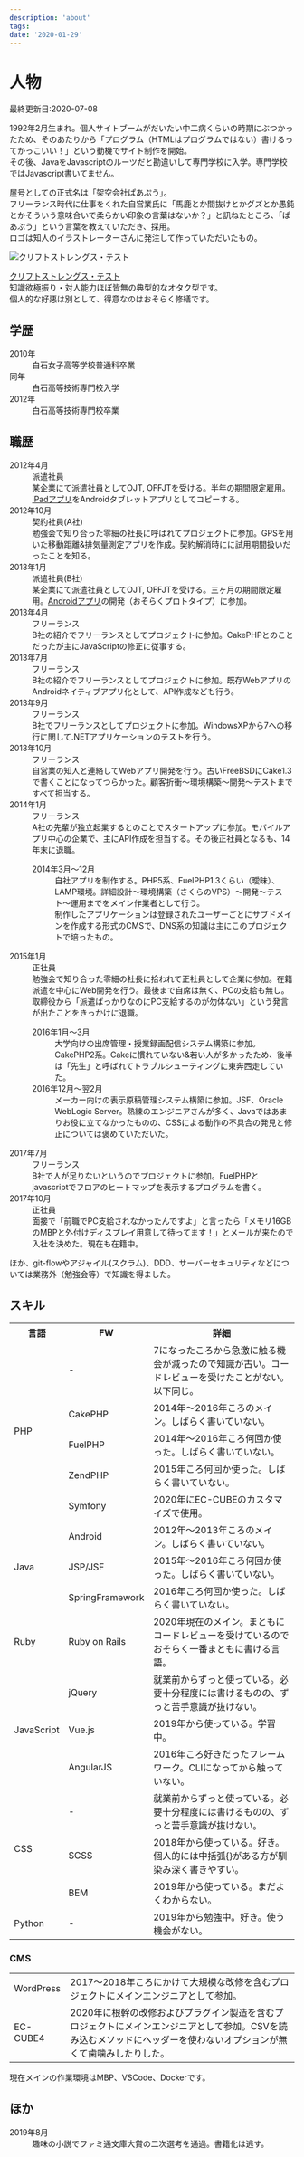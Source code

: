 ```yaml
---
description: 'about'
tags:
date: '2020-01-29'
---
```

# 人物
最終更新日:2020-07-08

1992年2月生まれ。個人サイトブームがだいたい中二病くらいの時期にぶつかったため、そのあたりから「プログラム（HTMLはプログラムではない）書けるってかっこいい！」という動機でサイト制作を開始。  
その後、JavaをJavascriptのルーツだと勘違いして専門学校に入学。専門学校ではJavascript書いてません。

屋号としての正式名は「架空会社ぱあぷう」。  
フリーランス時代に仕事をくれた自営業氏に「馬鹿とか間抜けとかグズとか愚鈍とかそういう意味合いで柔らかい印象の言葉はないか？」と訊ねたところ、「ぱあぷう」という言葉を教えていただき、採用。  
ロゴは知人のイラストレーターさんに発注して作っていただいたもの。

<img :src="$withBase('/assets/img/strengthfinder.jpg')" alt="クリフトストレングス・テスト">

[クリフトストレングス・テスト](https://www.gallup.com/cliftonstrengths/ja/253661/CliftonStrengths.aspx)  
知識欲極振り・対人能力ほぼ皆無の典型的なオタク型です。  
個人的な好悪は別として、得意なのはおそらく修繕です。

## 学歴

<dl>
  <dt>2010年</dt><dd>白石女子高等学校普通科卒業</dd>
  <dt>同年</dt><dd>白石高等技術専門校入学</dd>
  <dt>2012年</dt><dd>白石高等技術専門校卒業</dd>
</dl>

## 職歴

<dl>
  <dt>2012年4月</dt>
  <dd>派遣社員<br />某企業にて派遣社員としてOJT, OFFJTを受ける。半年の期間限定雇用。<a href="https://apps.apple.com/jp/app/id502838812" target="_blank">iPadアプリ</a>をAndroidタブレットアプリとしてコピーする。</dd>
  <dt>2012年10月</dt>
  <dd>契約社員(A社)<br />勉強会で知り合った零細の社長に呼ばれてプロジェクトに参加。GPSを用いた移動距離&排気量測定アプリを作成。契約解消時にに試用期間扱いだったことを知る。</dd>
  <dt>2013年1月</dt>
  <dd>派遣社員(B社)<br />某企業にて派遣社員としてOJT, OFFJTを受ける。三ヶ月の期間限定雇用。<a href="http://tegakidenwa.jp/" target="_blank">Androidアプリ</a>の開発（おそらくプロトタイプ）に参加。</dd>
  <dt>2013年4月</dt>
  <dd>フリーランス<br />B社の紹介でフリーランスとしてプロジェクトに参加。CakePHPとのことだったが主にJavaScriptの修正に従事する。</dd>
  <dt>2013年7月</dt>
  <dd>フリーランス<br />B社の紹介でフリーランスとしてプロジェクトに参加。既存WebアプリのAndroidネイティブアプリ化として、API作成なども行う。</dd>
  <dt>2013年9月</dt>
  <dd>フリーランス<br />B社でフリーランスとしてプロジェクトに参加。WindowsXPから7への移行に関して.NETアプリケーションのテストを行う。</dd>
  <dt>2013年10月</dt>
  <dd>フリーランス<br />自営業の知人と連絡してWebアプリ開発を行う。古いFreeBSDにCake1.3で書くことになってつらかった。顧客折衝〜環境構築〜開発〜テストまですべて担当する。</dd>
  <dt>2014年1月</dt>
  <dd>フリーランス<br />A社の先輩が独立起業するとのことでスタートアップに参加。モバイルアプリ中心の企業で、主にAPI作成を担当する。その後正社員となるも、14年末に退職。
  <dl>
    <dt>2014年3月〜12月</dt>
    <dd>自社アプリを制作する。PHP5系、FuelPHP1.3くらい（曖昧）、LAMP環境。詳細設計〜環境構築（さくらのVPS）〜開発〜テスト〜運用までをメイン作業者として行う。<br />
    制作したアプリケーションは登録されたユーザーごとにサブドメインを作成する形式のCMSで、DNS系の知識は主にこのプロジェクトで培ったもの。</dd>
  </dl>
  </dd>
  <dt>2015年1月</dt>
  <dd>
    正社員<br />
    勉強会で知り合った零細の社長に拾われて正社員として企業に参加。在籍派遣を中心にWeb開発を行う。最後まで自席は無く、PCの支給も無し。取締役から「派遣ばっかりなのにPC支給するのが勿体ない」という発言が出たことをきっかけに退職。
    <dl>
      <dt>2016年1月〜3月</dt>
      <dd>大学向けの出席管理・授業録画配信システム構築に参加。CakePHP2系。Cakeに慣れていない&若い人が多かったため、後半は「先生」と呼ばれてトラブルシューティングに東奔西走していた。</dd>
      <dt>2016年12月〜翌2月</dt>
      <dd>メーカー向けの表示原稿管理システム構築に参加。JSF、Oracle WebLogic Server。熟練のエンジニアさんが多く、Javaではあまりお役に立てなかったものの、CSSによる動作の不具合の発見と修正については褒めていただいた。</dd>
    </dl>
  </dd>
  <dt>2017年7月</dt>
  <dd>フリーランス<br />B社で人が足りないというのでプロジェクトに参加。FuelPHPとjavascriptでフロアのヒートマップを表示するプログラムを書く。</dd>
  <dt>2017年10月</dt>
  <dd>正社員<br />面接で「前職でPC支給されなかったんですよ」と言ったら「メモリ16GBのMBPと外付けディスプレイ用意して待ってます！」とメールが来たので入社を決めた。現在も在籍中。</dd>
</dl>

ほか、git-flowやアジャイル(スクラム)、DDD、サーバーセキュリティなどについては業務外（勉強会等）で知識を得ました。

## スキル

<table>
<tr>
  <th>言語</th><th>FW</th><th>詳細</th>
</tr>
<tr>
  <td rowspan="5">PHP</td><td>-</td><td>7になったころから急激に触る機会が減ったので知識が古い。コードレビューを受けたことがない。以下同じ。</td>
</tr>
<tr>
  <td>CakePHP</td><td>2014年〜2016年ころのメイン。しばらく書いていない。</td>
</tr>
<tr>
  <td>FuelPHP</td><td>2014年〜2016年ころ何回か使った。しばらく書いていない。</td>
</tr>
<tr>
  <td>ZendPHP</td><td>2015年ころ何回か使った。しばらく書いていない。</td>
</tr>
<tr>
  <td>Symfony</td><td>2020年にEC-CUBEのカスタマイズで使用。</td>
</tr>
<tr>
  <td rowspan="3">Java</td><td>Android</td><td>2012年〜2013年ころのメイン。しばらく書いていない。</td>
</tr>
<tr>
  <td>JSP/JSF</td><td>2015年〜2016年ころ何回か使った。しばらく書いていない。</td>
</tr>
<tr>
  <td>SpringFramework</td><td>2016年ころ何回か使った。しばらく書いていない。</td>
</tr>
<tr>
  <td>Ruby</td><td>Ruby on Rails</td><td>2020年現在のメイン。まともにコードレビューを受けているのでおそらく一番まともに書ける言語。</td>
</tr>
<tr>
  <td rowspan="3">JavaScript</td><td>jQuery</td><td>就業前からずっと使っている。必要十分程度には書けるものの、ずっと苦手意識が抜けない。</td>
</tr>
<tr>
  <td>Vue.js</td><td>2019年から使っている。学習中。</td>
</tr>
<tr>
  <td>AngularJS</td><td>2016年ころ好きだったフレームワーク。CLIになってから触っていない。</td>
</tr>
<tr>
  <td rowspan="3">CSS</td><td>-</td><td>就業前からずっと使っている。必要十分程度には書けるものの、ずっと苦手意識が抜けない。</td>
</tr>
<tr>
  <td>SCSS</td><td>2018年から使っている。好き。個人的には中括弧{}がある方が馴染み深く書きやすい。</td>
</tr>
<tr>
  <td>BEM</td><td>2019年から使っている。まだよくわからない。</td>
</tr>
<tr>
  <td>Python</td><td>-</td><td>2019年から勉強中。好き。使う機会がない。</td>
</tr>
</table>

### CMS
<table>
  <tr>
    <td>WordPress</td>
    <td>2017〜2018年ころにかけて大規模な改修を含むプロジェクトにメインエンジニアとして参加。</td>
  </tr>
  <tr>
    <td>EC-CUBE4</td>
    <td>2020年に根幹の改修およびプラグイン製造を含むプロジェクトにメインエンジニアとして参加。CSVを読み込むメソッドにヘッダーを使わないオプションが無くて歯噛みしたりした。</td>
  </tr>
</table>

現在メインの作業環境はMBP、VSCode、Dockerです。

## ほか

<dl>
  <dt>2019年8月</dt><dd>趣味の小説でファミ通文庫大賞の二次選考を通過。書籍化は逃す。</dd>
</dl>